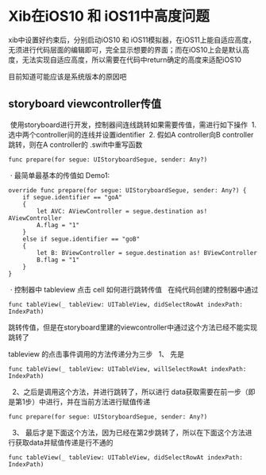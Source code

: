 # Xib在iOS10 和 iOS11中高度问题

xib中设置好约束后，分别启动iOS10 和 iOS11模拟器，在iOS11上能自适应高度，无须进行代码层面的编辑即可，完全显示想要的界面；而在iOS10上会是默认高度，无法实现自适应高度，所以需要在代码中return确定的高度来适配iOS10

目前知道可能应该是系统版本的原因吧



## storyboard viewcontroller传值 

  使用storyboard进行开发，控制器间连线跳转如果需要传值，需进行如下操作
  1. 选中两个controller间的连线并设置identifier
  2. 假如A controller向B controller跳转，则在A controller的 .swift中重写函数
  
    func prepare(for segue: UIStoryboardSegue, sender: Any?)
    
  · 最简单最基本的传值如 Demo1: 
  
  
    override func prepare(for segue: UIStoryboardSegue, sender: Any?) {
        if segue.identifier == "goA"
        {
            let AVC: AViewController = segue.destination as! AViewController
            A.flag = "1"
        }
        else if segue.identifier == "goB"
        {
            let B: BViewController = segue.destination as! BViewController
            B.flag = "1"
        }
    }
    
    
  · 控制器中 tableview 点击 cell 如何进行跳转传值
    在纯代码创建的控制器中通过
    
    func tableView(_ tableView: UITableView, didSelectRowAt indexPath: IndexPath) 
    
跳转传值，但是在storyboard里建的viewcontroller中通过这个方法已经不能实现跳转了

tableview 的点击事件调用的方法传递分为三步
   1、 先是
   
    func tableView(_ tableView: UITableView, willSelectRowAt indexPath: IndexPath)
     
   2、之后是调用这个方法，并进行跳转了，所以进行 data获取需要在前一步（即是第1步）中进行，并在当前方法进行赋值传递
   
    func prepare(for segue: UIStoryboardSegue, sender: Any?)
     
   3、 最后才是下面这个方法，因为已经在第2步跳转了，所以在下面这个方法进行获取data并赋值传递是行不通的
   
    func tableView(_ tableView: UITableView, didSelectRowAt indexPath: IndexPath)



